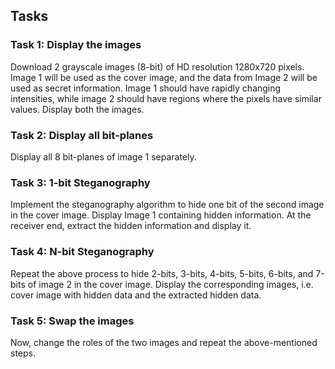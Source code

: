 ## Tasks

### Task 1: Display the images
Download 2 grayscale images (8-bit) of HD resolution 1280x720 pixels. Image 1 will be used as the cover image, and the data from Image 2 will be used as secret information. Image 1 should have rapidly changing intensities, while image 2 should have regions where the pixels have similar values. Display both the images.
### Task 2: Display all bit-planes
Display all 8 bit-planes of image 1 separately.
### Task 3: 1-bit Steganography
Implement the steganography algorithm to hide one bit of the second image in the cover image. Display Image 1 containing hidden information. At the receiver end, extract the hidden information and display it.
### Task 4: N-bit Steganography
Repeat the above process to hide 2-bits, 3-bits, 4-bits, 5-bits, 6-bits, and 7-bits of image 2 in the cover image. Display the corresponding images, i.e. cover image with hidden data and the extracted hidden data.
### Task 5: Swap the images
Now, change the roles of the two images and repeat the above-mentioned steps.	
